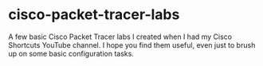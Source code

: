 # cisco-packet-tracer-labs
A few basic Cisco Packet Tracer labs I created when I had my Cisco Shortcuts YouTube channel. I hope you find them useful, even just to brush up on some basic configuration tasks.
